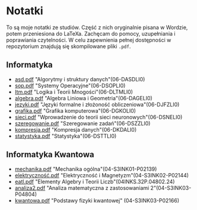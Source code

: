 # Notatki

To są moje notatki ze studiów. Część z nich oryginalnie pisana w Wordzie, potem
przeniesiona do LaTeXa. Zachęcam do pomocy, uzupełniania i poprawiania
czytelności. W celu zapewnienia pełnej dostępności w repozytorium znajdują się
skompilowane pliki `.pdf`.

## Informatyka

- [asd.pdf](asd/asd.pdf) "Algorytmy i struktury danych"(06-DASDLI0)
- [sop.pdf](systemy-operacyjne/sop.pdf) "Systemy
  Operacyjne"(06-DSOPLI0)
- [ltm.pdf](ltm/ltm.pdf) "Logika i Teorii Mnogości"(06-DLTMLI0)
- [algebra.pdf](algebra/algebra.pdf) "Algebra Liniowa i
  Geometria"(06-DAGELI0)
- [jezyki.pdf](jezyki-formalne/jezyki.pdf) "Języki formalne i
  złożoność obliczeniowa"(06-DJFZLI0)
- [grafika.pdf](grafika/grafika.pdf) "Grafika komputerowa"(06-DGKOLI0)
- [sieci.pdf](sieci-neuronowe/sieci.pdf) "Wprowadzenie do teorii sieci
  neuronowych"(06-DSNELI0)
- [szeregowanie.pdf](szeregowanie/szeregowanie.pdf) "Szeregowanie
  zadań"(06-DSZZLI0)
- [kompresja.pdf](kompresja/kompresja.pdf) "Kompresja
  danych"(06-DKDALI0)
- [statystyka.pdf](statystyka/statystyka.pdf) "Statystyka"(06-DSTTLI0)

## Informatyka Kwantowa

- [mechanika.pdf](mechanika/mechanika.pdf) "Mechanika
  ogólna"(04-S3INK01-P02139)
- [elektryczność.pdf](elektryczność/elektryczność.pdf) "Elektryczność
  i Magnetyzm"(04-S3INK02-P02144)
- [eatl.pdf](eatl/eatl.pdf) "Elementy Algebry i Teorii
  Liczb"(04INKS.32P.04802.24)
- [analiza2.pdf](analiza2/analiza2.pdf) "Analiza matematyczna z zastosowaniami
  2"(04-S3INK03-P04804)
- [kwantowa.pdf](fizyka-kwantowa/kwantowa.pdf) "Podstawy fizyki kwantowej"
  (04-S3INK03-P02166)
